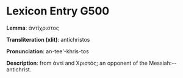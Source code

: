 # Lexicon Entry G500

**Lemma**: ἀντίχριστος

**Transliteration (xlit)**: antíchristos

**Pronunciation**: an-tee'-khris-tos

**Description**:
from ἀντί and Χριστός; an opponent of the Messiah:--antichrist.
